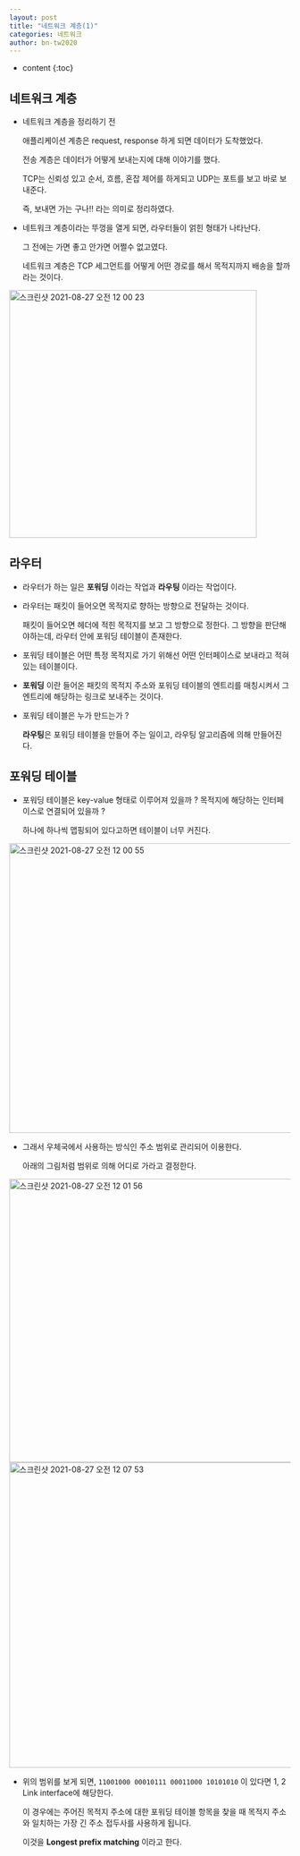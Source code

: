 ```yaml
---
layout: post
title: "네트워크 계층(1)"
categories: 네트워크
author: bn-tw2020
---
```

* content
{:toc}


## 네트워크 계층

* 네트워크 계층을 정리하기 전

  애플리케이션 계층은 request, response 하게 되면 데이터가 도착했었다. 
  
  전송 계층은 데이터가 어떻게 보내는지에 대해 이야기를 했다. 
  
  TCP는 신뢰성 있고 순서, 흐름, 혼잡 제어를 하게되고 UDP는 포트를 보고 바로 보내준다.

  즉, 보내면 가는 구나!! 라는 의미로 정리하였다.

* 네트워크 계층이라는 뚜껑을 열게 되면, 라우터들이 얽힌 형태가 나타난다.

  그 전에는 가면 좋고 안가면 어쩔수 없고였다. 
  
  네트워크 계층은 TCP 세그먼트를 어떻게 어떤 경로를 해서 목적지까지 배송을 할까라는 것이다.





<img width="443" alt="스크린샷 2021-08-27 오전 12 00 23" src="https://user-images.githubusercontent.com/66770613/130986965-e878aa32-e57c-4441-a5ba-440c71603fbc.png">  


## 라우터

* 라우터가 하는 일은 **포워딩** 이라는 작업과 **라우팅** 이라는 작업이다.

* 라우터는 패킷이 들어오면 목적지로 향하는 방향으로 전달하는 것이다.

  패킷이 들어오면 헤더에 적힌 목적지를 보고 그 방향으로 정한다. 그 방향을 판단해야하는데, 라우터 안에 포워딩 테이블이 존재한다.

* 포워딩 테이블은 어떤 특정 목적지로 가기 위해선 어떤 인터페이스로 보내라고 적혀있는 테이블이다.

* **포워딩** 이란 들어온 패킷의 목적지 주소와 포워딩 테이블의 엔트리를 매칭시켜서 그 엔트리에 해당하는 링크로 보내주는 것이다.

* 포워딩 테이블은 누가 만드는가 ?

  **라우팅**은 포워딩 테이블을 만들어 주는 일이고, 라우팅 알고리즘에 의해 만들어진다.

   
## 포워딩 테이블

* 포워딩 테이블은 key-value 형태로 이루어져 있을까 ? 목적지에 해당하는 인터페이스로 연결되어 있을까 ?

  하나에 하나씩 맵핑되어 있다고하면 테이블이 너무 커진다.

<img width="518" alt="스크린샷 2021-08-27 오전 12 00 55" src="https://user-images.githubusercontent.com/66770613/130987044-842542d3-5974-4115-bfb6-da2e4de4ed33.png">  

* 그래서 우체국에서 사용하는 방식인 주소 범위로 관리되어 이용한다. 

  아래의 그림처럼 범위로 의해 어디로 가라고 결정한다.

<img width="507" alt="스크린샷 2021-08-27 오전 12 01 56" src="https://user-images.githubusercontent.com/66770613/130987197-94eaa188-84e5-42f3-8613-69f2715fafcc.png">  

<img width="546" alt="스크린샷 2021-08-27 오전 12 07 53" src="https://user-images.githubusercontent.com/66770613/130988222-889170a3-9f2f-4f55-96b9-8f520a8cef75.png">  

* 위의 범위를 보게 되면, `11001000 00010111 00011000 10101010` 이 있다면 1, 2 Link interface에 해당한다.

  이 경우에는 주어진 목적지 주소에 대한 포워딩 테이블 항목을 찾을 때 목적지 주소와 일치하는 가장 긴 주소 접두사를 사용하게 됩니다.

  이것을 **Longest prefix matching** 이라고 한다.
